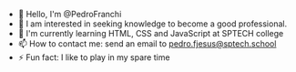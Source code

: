 - 👋 Hello, I'm @PedroFranchi
- 👀 I am interested in seeking knowledge to become a good professional.
- 🌱 I'm currently learning HTML, CSS and JavaScript at SPTECH college
- 📫 How to contact me: send an email to pedro.fjesus@sptech.school
- ⚡ Fun fact: I like to play in my spare time

<!---
PedroFranchi/PedroFranchi is a ✨ special ✨ repository because its `README.md` (this file) appears on your GitHub profile.
You can click the Preview link to take a look at your changes.
--->
